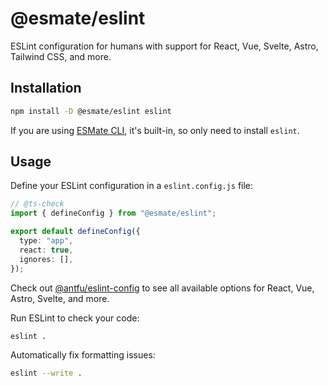 # @esmate/eslint

ESLint configuration for humans with support for React, Vue, Svelte, Astro, Tailwind CSS, and more.

## Installation

```bash
npm install -D @esmate/eslint eslint
```

If you are using [ESMate CLI](https://www.npmjs.com/package/esmate), it's built-in, so only need to install `eslint`.

## Usage

Define your ESLint configuration in a `eslint.config.js` file:

```ts
// @ts-check
import { defineConfig } from "@esmate/eslint";

export default defineConfig({
  type: "app",
  react: true,
  ignores: [],
});
```

Check out [@antfu/eslint-config](https://www.npmjs.com/package/@antfu/eslint-config) to see all available options for
React, Vue, Astro, Svelte, and more.

Run ESLint to check your code:

```bash
eslint .
```

Automatically fix formatting issues:

```bash
eslint --write .
```
